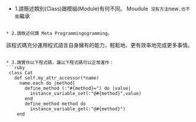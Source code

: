 * 1.請簡述類別(Class)跟模組(Module)有何不同。
Moudule` 沒有方法`new`,也不能`繼承`
```

* 2.請敘述何謂 Meta Programmingogramming。
```
該程式碼充分運用程式語言自身擁有的能力，輕鬆地、更有效率地完成更多事情。
```

* 3.請實作以下程式碼，讓以下程式碼可以正常運作：
```ruby
 class Cat
   def self.my_attr_accessor(*name)
     name.each do |method|
       define_method (:"#{method}=") do |value|
         instance_variable_set(:"@#{method}",value)
       end
       define_method method do
         instance_variable_get(:"@#{method}")
    end
